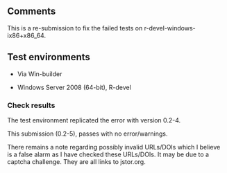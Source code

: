 ## Comments

This is a re-submission to fix the failed tests on r-devel-windows-ix86+x86_64.

## Test environments
 
* Via Win-builder
 - Windows Server 2008 (64-bit), R-devel

### Check results

The test environment replicated the error with version 0.2-4.

This submission (0.2-5), passes with no error/warnings.

There remains a note regarding possibly invalid URLs/DOIs which I believe is a false alarm as I have checked these URLs/DOIs. It may be due to a captcha challenge. They are all links to jstor.org.
